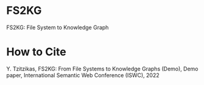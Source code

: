 # FS2KG
FS2KG: File System to Knowledge Graph



# How to Cite
Y. Tzitzikas, FS2KG: From File Systems to Knowledge Graphs  (Demo), Demo paper, International Semantic Web Conference (ISWC), 2022
